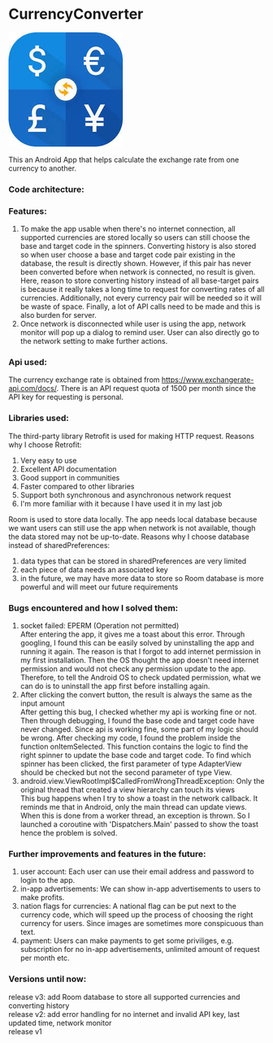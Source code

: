 # CurrencyConverter
![currency converter](https://github.com/Xia-Sam/CurrencyConverter/blob/master/app/src/main/res/drawable/currency_converter.jpg)

This an Android App that helps calculate the exchange rate from one currency to another.

### Code architecture:

### Features:
  1. To make the app usable when there's no internet connection, all supported currencies are stored locally so users can still choose the base and target code in the spinners. Converting history is also stored so when user choose a base and target code pair existing in the database, the result is directly shown. However, if this pair has never been converted before when network is connected, no result is given. Here, reason to store converting history instead of all base-target pairs is because it really takes a long time to request for converting rates of all currencies. Additionally, not every currency pair will be needed so it will be waste of space. Finally, a lot of API calls need to be made and this is also burden for server.    
  2. Once network is disconnected while user is using the app, network monitor will pop up a dialog to remind user. User can also directly go to the network setting to make further actions.   

### Api used:
The currency exchange rate is obtained from https://www.exchangerate-api.com/docs/. There is an API request quota of 1500 per month since the API key for requesting is personal.

### Libraries used:
The third-party library Retrofit is used for making HTTP request. Reasons why I choose Retrofit:
  1. Very easy to use
  2. Excellent API documentation
  3. Good support in communities
  4. Faster compared to other libraries
  5. Support both synchronous and asynchronous network request
  6. I'm more familiar with it because I have used it in my last job
  
Room is used to store data locally. The app needs local database because we want users can still use the app when network is not available, though the data stored may not be up-to-date. Reasons why I choose database instead of sharedPreferences:
  1. data types that can be stored in sharedPreferences are very limited
  2. each piece of data needs an associated key
  3. in the future, we may have more data to store so Room database is more powerful and will meet our future requirements

### Bugs encountered and how I solved them:
  1. socket failed: EPERM (Operation not permitted)   
After entering the app, it gives me a toast about this error. Through googling, I found this can be easily solved by uninstalling the app and running it again. The reason is that I forgot to add internet permission in my first installation. Then the OS thought the app doesn't need internet permission and would not check any permission update to the app. Therefore, to tell the Android OS to check updated permission, what we can do is to uninstall the app first before installing again.
  2. After clicking the convert button, the result is always the same as the input amount   
After getting this bug, I checked whether my api is working fine or not. Then through debugging, I found the base code and target code have never changed. Since api is working fine, some part of my logic should be wrong. After checking my code, I found the problem inside the function onItemSelected. This function contains the logic to find the right spinner to update the base code and target code. To find which spinner has been clicked, the first parameter of type AdapterView should be checked but not the second parameter of type View.    
  3. android.view.ViewRootImpl$CalledFromWrongThreadException: Only the original thread that created a view hierarchy can touch its views    
This bug happens when I try to show a toast in the network callback. It reminds me that in Android, only the main thread can update views. When this is done from a worker thread, an exception is thrown. So I launched a coroutine with 'Dispatchers.Main' passed to show the toast hence the problem is solved.
  
### Further improvements and features in the future:
  1. user account: Each user can use their email address and password to login to the app.
  2. in-app advertisements: We can show in-app advertisements to users to make profits.
  3. nation flags for currencies: A national flag can be put next to the currency code, which will speed up the process of choosing the right currency for users. Since images are sometimes more conspicuous than text. 
  4. payment: Users can make payments to get some priviliges, e.g. subscription for no in-app advertisements, unlimited amount of request per month etc.

### Versions until now:
  release v3: add Room database to store all supported currencies and converting history    
  release v2: add error handling for no internet and invalid API key, last updated time, network monitor    
  release v1
